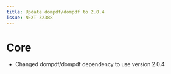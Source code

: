 ```yaml
---
title: Update dompdf/dompdf to 2.0.4
issue: NEXT-32388
---
```

# Core
* Changed dompdf/dompdf dependency to use version 2.0.4
